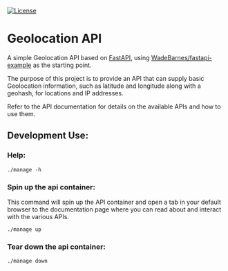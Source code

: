 [![License](https://img.shields.io/badge/License-Apache%202.0-blue.svg)](LICENSE)

# Geolocation API

A simple Geolocation API based on [FastAPI](https://fastapi.tiangolo.com/), using [WadeBarnes/fastapi-example](https://github.com/WadeBarnes/fastapi-example) as the starting point.

The purpose of this project is to provide an API that can supply basic Geolocation information, such as latitude and longitude along with a geohash, for locations and IP addresses.

Refer to the API documentation for details on the available APIs and how to use them.

## Development Use:

### Help:
```
./manage -h
```

### Spin up the api container:

This command will spin up the API container and open a tab in your default browser to the documentation page where you can read about and interact with the various APIs.

```
./manage up
```

### Tear down the api container:
```
./manage down
```